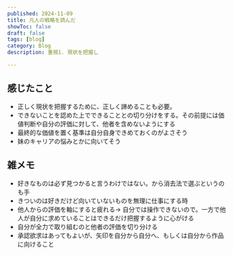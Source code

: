 ```yaml
---
published: 2024-11-09
title: 凡人の戦略を読んだ
showToc: false
draft: false
tags: [blog]
category: Blog
description: 重視1. 現状を把握し

---
```


## 感じたこと
- 正しく現状を把握するために、正しく諦めることも必要。
- できないことを認めた上でできることとの切り分けをする。その前提には価値判断や自分の評価に対して、他者を含めないようにする
- 最終的な価値を置く基準は自分自身できめておくのがよさそう
- 妹のキャリアの悩みとかに向いてそう

## 雑メモ
- 好きなものは必ず見つかると言うわけではない。から消去法で選ぶというのも手
- きついのは好きだけど向いていないものを無理に仕事にする時
- 他人からの評価を軸にすると疲れる-> 自分では操作できないので。一方で他人が自分に求めていることはできるだけ把握するように心がける
- 自分が全力で取り組むのと他者の評価を切り分ける
- 承認欲求はあってもよいが、矢印を自分から自分へ、もしくは自分から作品に向けること
